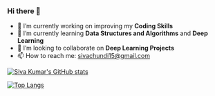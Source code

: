 ### Hi there 👋

- 🔭 I’m currently working on improving my **Coding Skills**
- 🌱 I’m currently learning **Data Structures and Algorithms** and **Deep Learning**
- 👯 I’m looking to collaborate on **Deep Learning Projects**
- 📫 How to reach me: sivachundi15@gmail.com



[![Siva Kumar's GitHub stats](https://github-readme-stats.vercel.app/api?username=Siva2910&show_icons=true&theme=onedark)](https://github.com/Siva2910/github-readme-stats)

[![Top Langs](https://github-readme-stats.vercel.app/api/top-langs/?username=Siva2910&layout=compact&theme=onedark)](https://github.com/Siva2910/github-readme-stats)




